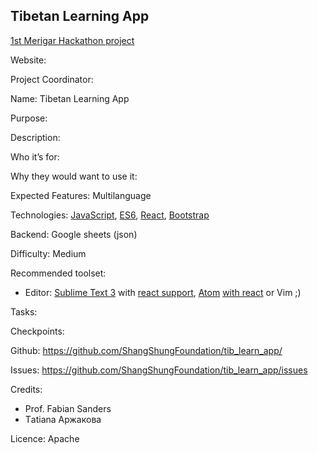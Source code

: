 ## Tibetan Learning App
[1st Merigar Hackathon project](ShangShungFoundation/1st_merigar_hackathon)

Website: 

Project Coordinator: 

Name: Tibetan Learning App

Purpose: 

Description: 

Who it’s for: 

Why they would want to use it:

Expected Features: Multilanguage

Technologies: [JavaScript](https://developer.mozilla.org/en-US/docs/Learn/Getting_started_with_the_web/JavaScript_basics), [ES6](https://babeljs.io/learn-es2015/), [React](https://facebook.github.io/react/), [Bootstrap](http://getbootstrap.com/getting-started/)

Backend: Google sheets (json)

Difficulty: Medium

Recommended toolset:
   - Editor: [Sublime Text 3](https://www.sublimetext.com/3) with [react support](https://medium.com/@adrianli/setting-up-sublime-text-3-for-reactjs-3bf6baceb73a), [Atom](https://atom.io/) [with react](https://medium.com/productivity-freak/my-atom-editor-setup-for-js-react-9726cd69ad20) or Vim ;)

Tasks:

Checkpoints: 

Github: https://github.com/ShangShungFoundation/tib_learn_app/

Issues: https://github.com/ShangShungFoundation/tib_learn_app/issues

Credits: 
* Prof. Fabian Sanders
* Тatiana Аржакова

Licence: Apache
